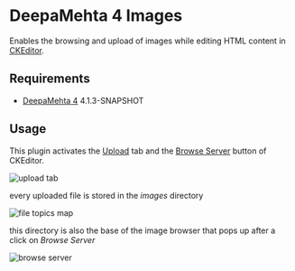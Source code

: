 # DeepaMehta 4 Images

Enables the browsing and upload of images while editing HTML content in [CKEditor](http://ckeditor.com/).

## Requirements

  * [DeepaMehta 4](http://github.com/jri/deepamehta) 4.1.3-SNAPSHOT

## Usage

This plugin activates the [Upload](http://docs.cksource.com/CKEditor_3.x/Users_Guide/Rich_Text/Images#Upload) tab
and the [Browse Server](http://docs.cksource.com/CKEditor_3.x/Users_Guide/Rich_Text/Images#Link) button of CKEditor.

![upload tab](https://github.com/dgf/dm4-images/raw/master/doc/upload.png)

every uploaded file is stored in the *images* directory

![file topics map](https://github.com/dgf/dm4-images/raw/master/doc/screenshot.png)

this directory is also the base of the image browser that pops up after a click on *Browse Server*

![browse server](https://github.com/dgf/dm4-images/raw/master/doc/browse.png)

